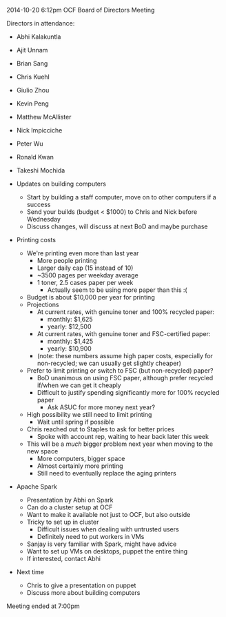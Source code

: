 2014-10-20 6:12pm
OCF Board of Directors Meeting

Directors in attendance:
- Abhi Kalakuntla <abhik>
- Ajit Unnam <aunnam>
- Brian Sang <baisang>
- Chris Kuehl <ckuehl>
- Giulio Zhou <gzhou>
- Kevin Peng <kpengboy>
- Matthew McAllister <mattmcal>
- Nick Impicciche <nickimp>
- Peter Wu <peterwu>
- Ronald Kwan <rkwan>
- Takeshi Mochida <tmochida>

- Updates on building computers
  - Start by building a staff computer, move on to other computers if a success
  - Send your builds (budget < $1000) to Chris and Nick before Wednesday
  - Discuss changes, will discuss at next BoD and maybe purchase

- Printing costs
  - We're printing even more than last year
    - More people printing
    - Larger daily cap (15 instead of 10)
    - ~3500 pages per weekday average
    - 1 toner, 2.5 cases paper per week
      - Actually seem to be using more paper than this :(
  - Budget is about $10,000 per year for printing
  - Projections
    - At current rates, with genuine toner and 100% recycled paper:
      - monthly: $1,625
      - yearly: $12,500
    - At current rates, with genuine toner and FSC-certified paper:
      - monthly: $1,425
      - yearly: $10,900
    - (note: these numbers assume high paper costs, especially for
      non-recycled; we can usually get slightly cheaper)
  - Prefer to limit printing or switch to FSC (but non-recycled) paper?
    - BoD unanimous on using FSC paper, although prefer recycled if/when we can
      get it cheaply
    - Difficult to justify spending significantly more for 100% recycled paper
      - Ask ASUC for more money next year?
  - High possibility we still need to limit printing
    - Wait until spring if possible
  - Chris reached out to Staples to ask for better prices
    - Spoke with account rep, waiting to hear back later this week
  - This will be a _much_ bigger problem next year when moving to the new space
    - More computers, bigger space
    - Almost certainly more printing
    - Still need to eventually replace the aging printers

- Apache Spark
  - Presentation by Abhi on Spark
  - Can do a cluster setup at OCF
  - Want to make it available not just to OCF, but also outside
  - Tricky to set up in cluster
    - Difficult issues when dealing with untrusted users
    - Definitely need to put workers in VMs
  - Sanjay is very familiar with Spark, might have advice
  - Want to set up VMs on desktops, puppet the entire thing
  - If interested, contact Abhi

- Next time
  - Chris to give a presentation on puppet
  - Discuss more about building computers

Meeting ended at 7:00pm
